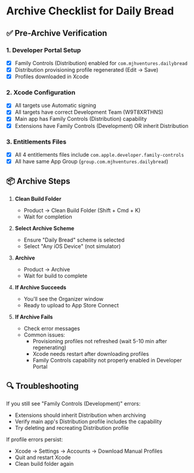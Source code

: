 # Archive Checklist for Daily Bread

## ✅ Pre-Archive Verification

### 1. Developer Portal Setup
- [x] Family Controls (Distribution) enabled for `com.mjhventures.dailybread`
- [x] Distribution provisioning profile regenerated (Edit → Save)
- [x] Profiles downloaded in Xcode

### 2. Xcode Configuration
- [x] All targets use Automatic signing
- [x] All targets have correct Development Team (W9T8XRTHNS)
- [x] Main app has Family Controls (Distribution) capability
- [x] Extensions have Family Controls (Development) OR inherit Distribution

### 3. Entitlements Files
- [x] All 4 entitlements files include `com.apple.developer.family-controls`
- [x] All have same App Group (`group.com.mjhventures.dailybread`)

## 📦 Archive Steps

1. **Clean Build Folder**
   - Product → Clean Build Folder (Shift + Cmd + K)
   - Wait for completion

2. **Select Archive Scheme**
   - Ensure "Daily Bread" scheme is selected
   - Select "Any iOS Device" (not simulator)

3. **Archive**
   - Product → Archive
   - Wait for build to complete

4. **If Archive Succeeds**
   - You'll see the Organizer window
   - Ready to upload to App Store Connect

5. **If Archive Fails**
   - Check error messages
   - Common issues:
     - Provisioning profiles not refreshed (wait 5-10 min after regenerating)
     - Xcode needs restart after downloading profiles
     - Family Controls capability not properly enabled in Developer Portal

## 🔍 Troubleshooting

If you still see "Family Controls (Development)" errors:
- Extensions should inherit Distribution when archiving
- Verify main app's Distribution profile includes the capability
- Try deleting and recreating Distribution profile

If profile errors persist:
- Xcode → Settings → Accounts → Download Manual Profiles
- Quit and restart Xcode
- Clean build folder again

